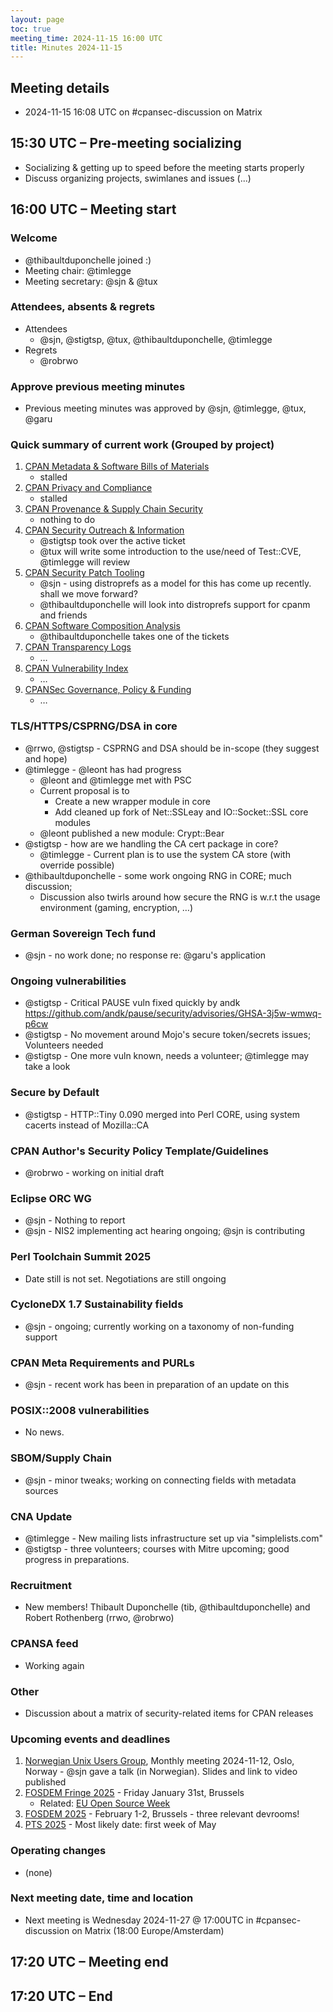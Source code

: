 ```yaml
---
layout: page
toc: true
meeting_time: 2024-11-15 16:00 UTC
title: Minutes 2024-11-15
---
```


## Meeting details

* 2024-11-15 16:08 UTC on #cpansec-discussion on Matrix

## 15:30 UTC – Pre-meeting socializing

*   Socializing & getting up to speed before the meeting starts properly
*   Discuss organizing projects, swimlanes and issues (...)

## 16:00 UTC – Meeting start

### Welcome

*   @thibaultduponchelle joined :)
*   Meeting chair: @timlegge
*   Meeting secretary: @sjn & @tux

### Attendees, absents & regrets

*   Attendees
    * @sjn, @stigtsp, @tux, @thibaultduponchelle, @timlegge
*   Regrets
    * @robrwo

### Approve previous meeting minutes

*   Previous meeting minutes was approved by @sjn, @timlegge, @tux, @garu

### Quick summary of current work (Grouped by project)

1.  [CPAN Metadata & Software Bills of Materials](https://github.com/orgs/CPAN-Security/projects/1)
    *   stalled
2.  [CPAN Privacy and Compliance](https://github.com/orgs/CPAN-Security/projects/9)
    *   stalled
3.  [CPAN Provenance & Supply Chain Security](https://github.com/orgs/CPAN-Security/projects/3)
    *   nothing to do
4.  [CPAN Security Outreach & Information](https://github.com/orgs/CPAN-Security/projects/12)
    *   @stigtsp took over the active ticket
    *   @tux will write some introduction to the use/need of Test::CVE, @timlegge will review
5.  [CPAN Security Patch Tooling](https://github.com/orgs/CPAN-Security/projects/11)
    *   @sjn - using distroprefs as a model for this has come up recently. shall we move forward?
    *   @thibaultduponchelle will look into distroprefs support for cpanm and friends
6.  [CPAN Software Composition Analysis](https://github.com/orgs/CPAN-Security/projects/6)
    *   @thibaultduponchelle takes one of the tickets
7.  [CPAN Transparency Logs](https://github.com/orgs/CPAN-Security/projects/2)
    *   …
8.  [CPAN Vulnerability Index](https://github.com/orgs/CPAN-Security/projects/10)
    *   …
9.  [CPANSec Governance, Policy & Funding](https://github.com/orgs/CPAN-Security/projects/7)
    *   …


### TLS/HTTPS/CSPRNG/DSA in core
*   @rrwo, @stigtsp - CSPRNG and DSA should be in-scope (they suggest and hope)
*   @timlegge - @leont has had progress
    * @leont and @timlegge met with PSC
    * Current proposal is to 
        * Create a new wrapper module in core
        * Add cleaned up fork of Net::SSLeay and IO::Socket::SSL core modules
    * @leont published a new module: Crypt::Bear
*   @stigtsp - how are we handling the CA cert package in core?
    * @timlegge - Current plan is to use the system CA store (with override possible)
*   @thibaultduponchelle - some work ongoing RNG in CORE; much discussion;
    * Discussion also twirls around how secure the RNG is w.r.t the usage environment (gaming, encryption, …)

### German Sovereign Tech fund
*   @sjn - no work done; no response re: @garu's application

### Ongoing vulnerabilities
*   @stigtsp - Critical PAUSE vuln fixed quickly by andk https://github.com/andk/pause/security/advisories/GHSA-3j5w-wmwq-p6cw
*   @stigtsp - No movement around Mojo's secure token/secrets issues; Volunteers needed
*   @stigtsp - One more vuln known, needs a volunteer; @timlegge may take a look

### Secure by Default
*   @stigtsp - HTTP::Tiny 0.090 merged into Perl CORE, using system cacerts instead of Mozilla::CA

### CPAN Author's Security Policy Template/Guidelines
*   @robrwo - working on initial draft

### Eclipse ORC WG
*   @sjn - Nothing to report
*   @sjn - NIS2 implementing act hearing ongoing; @sjn is contributing

### Perl Toolchain Summit 2025
*   Date still is not set.  Negotiations are still ongoing

### CycloneDX 1.7 Sustainability fields
*   @sjn - ongoing; currently working on a taxonomy of non-funding support

### CPAN Meta Requirements and PURLs
*   @sjn - recent work has been in preparation of an update on this

### POSIX::2008 vulnerabilities
*   No news.

### SBOM/Supply Chain
*   @sjn - minor tweaks; working on connecting fields with metadata sources

### CNA Update
*   @timlegge - New mailing lists infrastructure set up via "simplelists.com"
*   @stigtsp - three volunteers; courses with Mitre upcoming; good progress in preparations.

### Recruitment
*   New members! Thibault Duponchelle (tib, @thibaultduponchelle) and Robert Rothenberg (rrwo, @robrwo)

### CPANSA feed
*   Working again

### Other
*   Discussion about a matrix of security-related items for CPAN releases

### Upcoming events and deadlines
1. [Norwegian Unix Users Group](https://nuug.no), Monthly meeting 2024-11-12, Oslo, Norway - @sjn gave a talk (in Norwegian). Slides and link to video published
1. [FOSDEM Fringe 2025](https://fosdem.org/2025/fringe/) - Friday January 31st, Brussels
    * Related: [EU Open Source Week](https://opensourceweek.eu/)
1. [FOSDEM 2025](https://fosdem.org/2025/) - February 1-2, Brussels - three relevant devrooms!
1. [PTS 2025](https://perltoolchainsummit.org/pts2025/) - Most likely date: first week of May

### Operating changes
*   (none)

### Next meeting date, time and location
*   Next meeting is Wednesday 2024-11-27 @ 17:00UTC in #cpansec-discussion on Matrix (18:00 Europe/Amsterdam)

## 17:20 UTC – Meeting end

## 17:20 UTC – End

